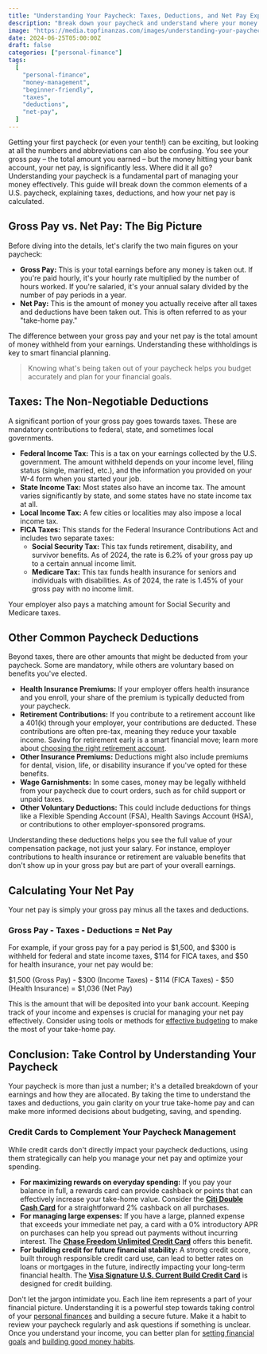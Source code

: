 ```yaml
---
title: "Understanding Your Paycheck: Taxes, Deductions, and Net Pay Explained"
description: "Break down your paycheck and understand where your money goes, from federal and state taxes to common deductions and your final net pay."
image: "https://media.topfinanzas.com/images/understanding-your-paycheck-taxes-deductions-and-net-pay-explained.webp"
date: 2024-06-25T05:00:00Z
draft: false
categories: ["personal-finance"]
tags:
  [
    "personal-finance",
    "money-management",
    "beginner-friendly",
    "taxes",
    "deductions",
    "net-pay",
  ]
---
```


Getting your first paycheck (or even your tenth!) can be exciting, but looking at all the numbers and abbreviations can also be confusing. You see your gross pay – the total amount you earned – but the money hitting your bank account, your net pay, is significantly less. Where did it all go? Understanding your paycheck is a fundamental part of managing your money effectively. This guide will break down the common elements of a U.S. paycheck, explaining taxes, deductions, and how your net pay is calculated.

## Gross Pay vs. Net Pay: The Big Picture

Before diving into the details, let's clarify the two main figures on your paycheck:

- **Gross Pay:** This is your total earnings before any money is taken out. If you're paid hourly, it's your hourly rate multiplied by the number of hours worked. If you're salaried, it's your annual salary divided by the number of pay periods in a year.
- **Net Pay:** This is the amount of money you actually receive after all taxes and deductions have been taken out. This is often referred to as your "take-home pay."

The difference between your gross pay and your net pay is the total amount of money withheld from your earnings. Understanding these withholdings is key to smart financial planning.

> Knowing what's being taken out of your paycheck helps you budget accurately and plan for your financial goals.

## Taxes: The Non-Negotiable Deductions

A significant portion of your gross pay goes towards taxes. These are mandatory contributions to federal, state, and sometimes local governments.

- **Federal Income Tax:** This is a tax on your earnings collected by the U.S. government. The amount withheld depends on your income level, filing status (single, married, etc.), and the information you provided on your W-4 form when you started your job.
- **State Income Tax:** Most states also have an income tax. The amount varies significantly by state, and some states have no state income tax at all.
- **Local Income Tax:** A few cities or localities may also impose a local income tax.
- **FICA Taxes:** This stands for the Federal Insurance Contributions Act and includes two separate taxes:
  - **Social Security Tax:** This tax funds retirement, disability, and survivor benefits. As of 2024, the rate is 6.2% of your gross pay up to a certain annual income limit.
  - **Medicare Tax:** This tax funds health insurance for seniors and individuals with disabilities. As of 2024, the rate is 1.45% of your gross pay with no income limit.

Your employer also pays a matching amount for Social Security and Medicare taxes.

## Other Common Paycheck Deductions

Beyond taxes, there are other amounts that might be deducted from your paycheck. Some are mandatory, while others are voluntary based on benefits you've elected.

- **Health Insurance Premiums:** If your employer offers health insurance and you enroll, your share of the premium is typically deducted from your paycheck.
- **Retirement Contributions:** If you contribute to a retirement account like a 401(k) through your employer, your contributions are deducted. These contributions are often pre-tax, meaning they reduce your taxable income. Saving for retirement early is a smart financial move; learn more about [choosing the right retirement account](/personal-finance/roth-ira-vs-traditional-ira-choosing-the-right-retirement-account-for-you).
- **Other Insurance Premiums:** Deductions might also include premiums for dental, vision, life, or disability insurance if you've opted for these benefits.
- **Wage Garnishments:** In some cases, money may be legally withheld from your paycheck due to court orders, such as for child support or unpaid taxes.
- **Other Voluntary Deductions:** This could include deductions for things like a Flexible Spending Account (FSA), Health Savings Account (HSA), or contributions to other employer-sponsored programs.

Understanding these deductions helps you see the full value of your compensation package, not just your salary. For instance, employer contributions to health insurance or retirement are valuable benefits that don't show up in your gross pay but are part of your overall earnings.

## Calculating Your Net Pay

Your net pay is simply your gross pay minus all the taxes and deductions.

### Gross Pay - Taxes - Deductions = Net Pay

For example, if your gross pay for a pay period is $1,500, and $300 is withheld for federal and state income taxes, $114 for FICA taxes, and $50 for health insurance, your net pay would be:

$1,500 (Gross Pay) - $300 (Income Taxes) - $114 (FICA Taxes) - $50 (Health Insurance) = $1,036 (Net Pay)

This is the amount that will be deposited into your bank account. Keeping track of your income and expenses is crucial for managing your net pay effectively. Consider using tools or methods for [effective budgeting](/personal-finance/budgeting-methods-compared-which-approach-fits-your-spending-style) to make the most of your take-home pay.

## Conclusion: Take Control by Understanding Your Paycheck

Your paycheck is more than just a number; it's a detailed breakdown of your earnings and how they are allocated. By taking the time to understand the taxes and deductions, you gain clarity on your true take-home pay and can make more informed decisions about budgeting, saving, and spending.

### Credit Cards to Complement Your Paycheck Management

While credit cards don't directly impact your paycheck deductions, using them strategically can help you manage your net pay and optimize your spending.

- **For maximizing rewards on everyday spending:** If you pay your balance in full, a rewards card can provide cashback or points that can effectively increase your take-home value. Consider the [**Citi Double Cash Card**](/financial-solutions/citi-double-cash-credit-card-benefits) for a straightforward 2% cashback on all purchases.
- **For managing large expenses:** If you have a large, planned expense that exceeds your immediate net pay, a card with a 0% introductory APR on purchases can help you spread out payments without incurring interest. The [**Chase Freedom Unlimited Credit Card**](/financial-solutions/chase-freedom-unlimited-credit-card-benefits) offers this benefit.
- **For building credit for future financial stability:** A strong credit score, built through responsible credit card use, can lead to better rates on loans or mortgages in the future, indirectly impacting your long-term financial health. The [**Visa Signature U.S. Current Build Credit Card**](/financial-solutions/visa-signature-us-current-build-credit-card-benefits) is designed for credit building.

Don't let the jargon intimidate you. Each line item represents a part of your financial picture. Understanding it is a powerful step towards taking control of your [personal finances](/personal-finance/what-is-personal-finance-and-why-does-it-matter) and building a secure future. Make it a habit to review your paycheck regularly and ask questions if something is unclear. Once you understand your income, you can better plan for [setting financial goals](/personal-finance/setting-financial-goals-a-begins-guide-to-planning-your-future) and [building good money habits](/personal-finance/building-good-money-habits-consistency-is-key).
